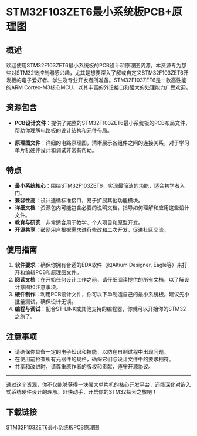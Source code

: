 # STM32F103ZET6最小系统板PCB+原理图

## 概述

欢迎使用STM32F103ZET6最小系统板的PCB设计和原理图资源。本资源专为那些对STM32微控制器感兴趣，尤其是想要深入了解或自定义STM32F103ZET6开发板的电子爱好者、学生及专业开发者所准备。STM32F103ZET6是一款高性能的ARM Cortex-M3核心MCU，以其丰富的外设接口和强大的处理能力广受欢迎。

## 资源包含

- **PCB设计文件**：提供了完整的STM32F103ZET6最小系统板的PCB布局文件，帮助你理解电路板的设计结构和元件布局。
  
- **原理图文件**：详细的电路原理图，清晰展示各组件之间的连接关系，对于学习单片机硬件设计和调试非常有帮助。

## 特点

- **最小系统核心**：围绕STM32F103ZET6，实现最简洁的功能，适合初学者入门。
- **兼容性高**：设计遵循标准接口，易于扩展其他功能模块。
- **详细文档**：资源包内可能包含必要的说明文档，指导如何理解和应用这些设计文件。
- **教育与研究**：非常适合用于教学、个人项目和原型开发。
- **开源共享**：鼓励用户根据需求进行修改和二次开发，促进社区交流。

## 使用指南

1. **软件要求**：确保你拥有合适的EDA软件（如Altium Designer, Eagle等）来打开和编辑PCB和原理图文件。
2. **阅读文档**：在开始任何设计工作之前，请仔细阅读提供的所有文档，以了解设计意图和注意事项。
3. **硬件制作**：利用PCB设计文件，你可以下单制造自己的最小系统板。建议先小批量测试，确保设计无误。
4. **编程与调试**：配合ST-LINK或其他支持的编程器，你就可以开始你的STM32之旅了。

## 注意事项

- 请确保你具备一定的电子知识和技能，以防在自制过程中出现问题。
- 在使用前检查所有元器件的规格，确保它们与设计文件中的要求相符。
- 共享和改进时，请尊重原作者的版权和贡献，遵守开源协议。

---

通过这个资源，你不仅能够获得一块强大单片机的核心开发平台，还能深化对嵌入式系统硬件设计的理解。赶快动手，开启你的STM32探索之旅吧！

## 下载链接

[STM32F103ZET6最小系统板PCB原理图](https://pan.quark.cn/s/149f19ae2de2)